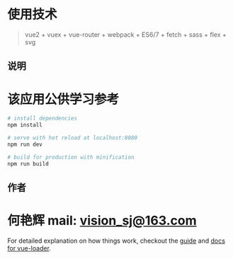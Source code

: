 # 使用技术

> vue2 + vuex + vue-router + webpack + ES6/7 + fetch + sass + flex + svg

## 说明
# 该应用公供学习参考

``` bash
# install dependencies
npm install

# serve with hot reload at localhost:8080
npm run dev

# build for production with minification
npm run build

```

## 作者
# 何艳辉  mail: vision_sj@163.com

For detailed explanation on how things work, checkout the [guide](http://vuejs-templates.github.io/webpack/) and [docs for vue-loader](http://vuejs.github.io/vue-loader).
